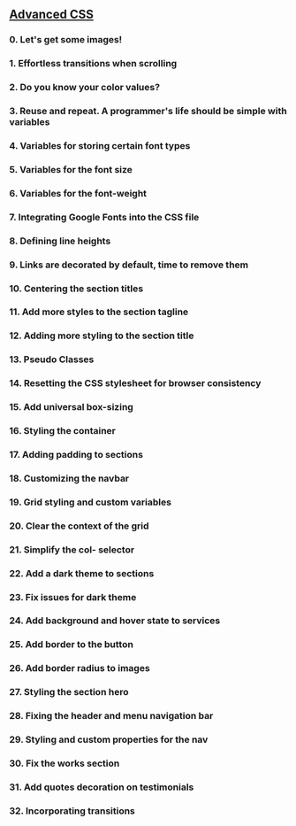 ## [Advanced CSS](https://intranet.hbtn.io/projects/2144)

### 0. Let's get some images!
### 1. Effortless transitions when scrolling
### 2. Do you know your color values?
### 3. Reuse and repeat. A programmer's life should be simple with variables
### 4. Variables for storing certain font types
### 5. Variables for the font size
### 6. Variables for the font-weight
### 7. Integrating Google Fonts into the CSS file
### 8. Defining line heights
### 9. Links are decorated by default, time to remove them
### 10. Centering the section titles
### 11. Add more styles to the section tagline
### 12. Adding more styling to the section title
### 13. Pseudo Classes
### 14. Resetting the CSS stylesheet for browser consistency
### 15. Add universal box-sizing
### 16. Styling the container
### 17. Adding padding to sections
### 18. Customizing the navbar
### 19. Grid styling and custom variables
### 20. Clear the context of the grid
### 21. Simplify the col- selector
### 22. Add a dark theme to sections
### 23. Fix issues for dark theme
### 24. Add background and hover state to services
### 25. Add border to the button
### 26. Add border radius to images
### 27. Styling the section hero
### 28. Fixing the header and menu navigation bar
### 29. Styling and custom properties for the nav
### 30. Fix the works section
### 31. Add quotes decoration on testimonials
### 32. Incorporating transitions
